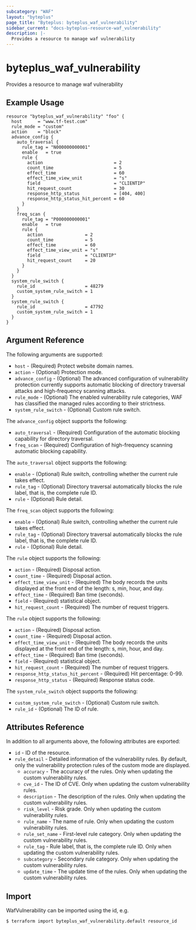 ```yaml
---
subcategory: "WAF"
layout: "byteplus"
page_title: "Byteplus: byteplus_waf_vulnerability"
sidebar_current: "docs-byteplus-resource-waf_vulnerability"
description: |-
  Provides a resource to manage waf vulnerability
---
```

# byteplus_waf_vulnerability
Provides a resource to manage waf vulnerability
## Example Usage
```hcl
resource "byteplus_waf_vulnerability" "foo" {
  host      = "www.tf-test.com"
  rule_mode = "custom"
  action    = "block"
  advance_config {
    auto_traversal {
      rule_tag = "N000000000001"
      enable   = true
      rule {
        action                           = 2
        count_time                       = 5
        effect_time                      = 60
        effect_time_view_unit            = "s"
        field                            = "CLIENTIP"
        hit_request_count                = 30
        response_http_status             = [404, 400]
        response_http_status_hit_percent = 60
      }
    }
    freq_scan {
      rule_tag = "P000000000001"
      enable   = true
      rule {
        action                = 2
        count_time            = 5
        effect_time           = 60
        effect_time_view_unit = "s"
        field                 = "CLIENTIP"
        hit_request_count     = 20
      }
    }
  }
  system_rule_switch {
    rule_id                   = 48279
    custom_system_rule_switch = 1
  }
  system_rule_switch {
    rule_id                   = 47792
    custom_system_rule_switch = 1
  }
}
```
## Argument Reference
The following arguments are supported:
* `host` - (Required) Protect website domain names.
* `action` - (Optional) Protection mode.
* `advance_config` - (Optional) The advanced configuration of vulnerability protection currently supports automatic blocking of directory traversal attacks and high-frequency scanning attacks.
* `rule_mode` - (Optional) The enabled vulnerability rule categories, WAF has classified the managed rules according to their strictness.
* `system_rule_switch` - (Optional) Custom rule switch.

The `advance_config` object supports the following:

* `auto_traversal` - (Required) Configuration of the automatic blocking capability for directory traversal.
* `freq_scan` - (Required) Configuration of high-frequency scanning automatic blocking capability.

The `auto_traversal` object supports the following:

* `enable` - (Optional) Rule switch, controlling whether the current rule takes effect.
* `rule_tag` - (Optional) Directory traversal automatically blocks the rule label, that is, the complete rule ID.
* `rule` - (Optional) Rule detail.

The `freq_scan` object supports the following:

* `enable` - (Optional) Rule switch, controlling whether the current rule takes effect.
* `rule_tag` - (Optional) Directory traversal automatically blocks the rule label, that is, the complete rule ID.
* `rule` - (Optional) Rule detail.

The `rule` object supports the following:

* `action` - (Required) Disposal action.
* `count_time` - (Required) Disposal action.
* `effect_time_view_unit` - (Required) The body records the units displayed at the front end of the length: s, min, hour, and day.
* `effect_time` - (Required) Ban time (seconds).
* `field` - (Required) statistical object.
* `hit_request_count` - (Required) The number of request triggers.

The `rule` object supports the following:

* `action` - (Required) Disposal action.
* `count_time` - (Required) Disposal action.
* `effect_time_view_unit` - (Required) The body records the units displayed at the front end of the length: s, min, hour, and day.
* `effect_time` - (Required) Ban time (seconds).
* `field` - (Required) statistical object.
* `hit_request_count` - (Required) The number of request triggers.
* `response_http_status_hit_percent` - (Required) Hit percentage: 0-99.
* `response_http_status` - (Required) Response status code.

The `system_rule_switch` object supports the following:

* `custom_system_rule_switch` - (Optional) Custom rule switch.
* `rule_id` - (Optional) The ID of rule.

## Attributes Reference
In addition to all arguments above, the following attributes are exported:
* `id` - ID of the resource.
* `rule_detail` - Detailed information of the vulnerability rules. By default, only the vulnerability protection rules of the custom mode are displayed.
    * `accuracy` - The accuracy of the rules. Only when updating the custom vulnerability rules.
    * `cve_id` - The ID of CVE. Only when updating the custom vulnerability rules.
    * `description` - The description of the rules. Only when updating the custom vulnerability rules.
    * `risk_level` - Risk grade. Only when updating the custom vulnerability rules.
    * `rule_name` - The name of rule. Only when updating the custom vulnerability rules.
    * `rule_set_name` - First-level rule category. Only when updating the custom vulnerability rules.
    * `rule_tag` - Rule label, that is, the complete rule ID. Only when updating the custom vulnerability rules.
    * `subcategory` - Secondary rule category. Only when updating the custom vulnerability rules.
    * `update_time` - The update time of the rules. Only when updating the custom vulnerability rules.


## Import
WafVulnerability can be imported using the id, e.g.
```
$ terraform import byteplus_waf_vulnerability.default resource_id
```


